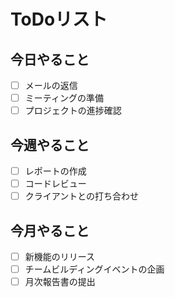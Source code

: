# ToDoリスト

## 今日やること
- [ ] メールの返信
- [ ] ミーティングの準備
- [ ] プロジェクトの進捗確認

## 今週やること
- [ ] レポートの作成
- [ ] コードレビュー
- [ ] クライアントとの打ち合わせ

## 今月やること
- [ ] 新機能のリリース
- [ ] チームビルディングイベントの企画
- [ ] 月次報告書の提出